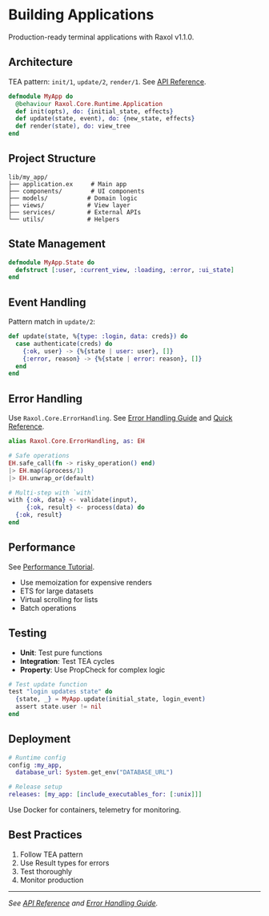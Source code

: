 # Building Applications

Production-ready terminal applications with Raxol v1.1.0.

## Architecture

TEA pattern: `init/1`, `update/2`, `render/1`. See [API Reference](../API_REFERENCE.md).

```elixir
defmodule MyApp do
  @behaviour Raxol.Core.Runtime.Application
  def init(opts), do: {initial_state, effects}
  def update(state, event), do: {new_state, effects}  
  def render(state), do: view_tree
end
```

## Project Structure

```
lib/my_app/
├── application.ex     # Main app
├── components/        # UI components  
├── models/           # Domain logic
├── views/            # View layer
├── services/         # External APIs
└── utils/            # Helpers
```

## State Management

```elixir
defmodule MyApp.State do
  defstruct [:user, :current_view, :loading, :error, :ui_state]
end
```

## Event Handling

Pattern match in `update/2`:

```elixir
def update(state, %{type: :login, data: creds}) do
  case authenticate(creds) do
    {:ok, user} -> {%{state | user: user}, []}
    {:error, reason} -> {%{state | error: reason}, []}
  end
end
```

## Error Handling

Use `Raxol.Core.ErrorHandling`. See [Error Handling Guide](../ERROR_HANDLING_GUIDE.md) and [Quick Reference](../ERROR_HANDLING_QUICK_REFERENCE.md).

```elixir
alias Raxol.Core.ErrorHandling, as: EH

# Safe operations
EH.safe_call(fn -> risky_operation() end)
|> EH.map(&process/1)  
|> EH.unwrap_or(default)

# Multi-step with `with`
with {:ok, data} <- validate(input),
     {:ok, result} <- process(data) do
  {:ok, result}
end
```

## Performance

See [Performance Tutorial](performance.md).

- Use memoization for expensive renders
- ETS for large datasets  
- Virtual scrolling for lists
- Batch operations

## Testing

- **Unit**: Test pure functions
- **Integration**: Test TEA cycles
- **Property**: Use PropCheck for complex logic

```elixir
# Test update function
test "login updates state" do
  {state, _} = MyApp.update(initial_state, login_event)
  assert state.user != nil
end
```

## Deployment

```elixir
# Runtime config
config :my_app, 
  database_url: System.get_env("DATABASE_URL")

# Release setup  
releases: [my_app: [include_executables_for: [:unix]]]
```

Use Docker for containers, telemetry for monitoring.

## Best Practices

1. Follow TEA pattern
2. Use Result types for errors
3. Test thoroughly  
4. Monitor production

---

*See [API Reference](../API_REFERENCE.md) and [Error Handling Guide](../ERROR_HANDLING_GUIDE.md).*
